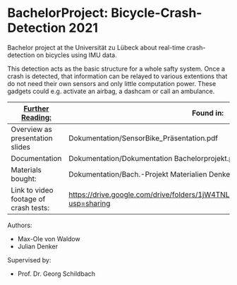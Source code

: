 # BachelorProject: Bicycle-Crash-Detection 2021
Bachelor project at the Universität zu Lübeck about real-time crash-detection on bicycles using IMU data.

This detection acts as the basic structure for a whole safty system. Once a crash is detected, that information can be relayed to various extentions that do not need their own sensors and only little computation power. These gadgets could e.g. activate an airbag, a dashcam or call an ambulance.


|  <ins>Further Reading:</ins>         | Found in:                                                                            |
|--------------------------------------|--------------------------------------------------------------------------------------|
|Overview as presentation slides       | Dokumentation/SensorBike_Präsentation.pdf                                            |
|Documentation                         | Dokumentation/Dokumentation Bachelorprojekt.pdf                                      |
|Materials bought:                     | Dokumentation/Bach.-Projekt Materialien Denker, von Waldow - Tabellenblatt1.pdf      |
|Link to video footage of crash tests: | https://drive.google.com/drive/folders/1jW4TNLSxI2Im2vOG5XeLKp5CSRpxyoWq?usp=sharing |

Authors:
- Max-Ole von Waldow
- Julian Denker

Supervised by:
- Prof. Dr. Georg Schildbach
